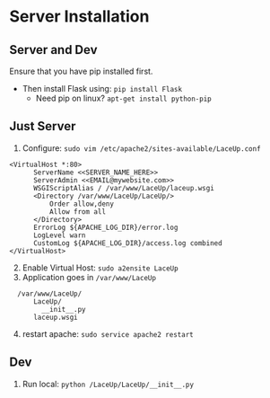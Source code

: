 # Server Installation
## Server and Dev
Ensure that you have pip installed first.

- Then install Flask using: `pip install Flask`
  - Need pip on linux? `apt-get install python-pip`



## Just Server
1. Configure: `sudo vim /etc/apache2/sites-available/LaceUp.conf`
  ```
  <VirtualHost *:80>
  		ServerName <<SERVER_NAME_HERE>>
  		ServerAdmin <<EMAIL@mywebsite.com>>
  		WSGIScriptAlias / /var/www/LaceUp/laceup.wsgi
  		<Directory /var/www/LaceUp/LaceUp/>
  			Order allow,deny
  			Allow from all
  		</Directory>
  		ErrorLog ${APACHE_LOG_DIR}/error.log
  		LogLevel warn
  		CustomLog ${APACHE_LOG_DIR}/access.log combined
  </VirtualHost>
  ```
2. Enable Virtual Host: `sudo a2ensite LaceUp`
3. Application goes in `/var/www/LaceUp`
  ```
    /var/www/LaceUp/
        LaceUp/
          __init__.py
        laceup.wsgi
  ```
4. restart apache: `sudo service apache2 restart`

## Dev
1. Run local: `python /LaceUp/LaceUp/__init__.py`
